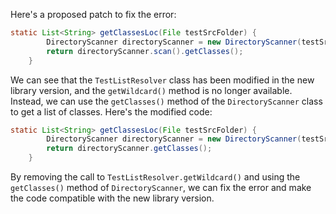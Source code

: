 Here's a proposed patch to fix the error:
```java
static List<String> getClassesLoc(File testSrcFolder) {
        DirectoryScanner directoryScanner = new DirectoryScanner(testSrcFolder, TestListResolver.getWildcard());
        return directoryScanner.scan().getClasses();
    }
```

We can see that the `TestListResolver` class has been modified in the new library version, and the `getWildcard()` method is no longer available. Instead, we can use the `getClasses()` method of the `DirectoryScanner` class to get a list of classes. Here's the modified code:
```java
static List<String> getClassesLoc(File testSrcFolder) {
        DirectoryScanner directoryScanner = new DirectoryScanner(testSrcFolder);
        return directoryScanner.getClasses();
    }
```
By removing the call to `TestListResolver.getWildcard()` and using the `getClasses()` method of `DirectoryScanner`, we can fix the error and make the code compatible with the new library version.